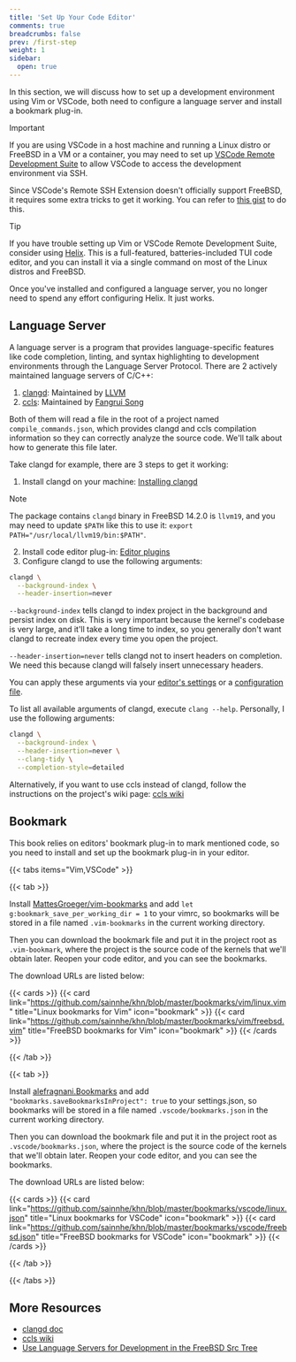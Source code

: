 ```yaml
---
title: 'Set Up Your Code Editor'
comments: true
breadcrumbs: false
prev: /first-step
weight: 1
sidebar:
  open: true
---
```


In this section, we will discuss how to set up a development environment using Vim or VSCode, both need to configure a language server and install a bookmark plug-in.

> [!IMPORTANT]
> If you are using VSCode in a host machine and running a Linux distro or FreeBSD in a VM or a container, you may need to set up [VSCode Remote Development Suite](https://code.visualstudio.com/docs/remote/remote-overview) to allow VSCode to access the development environment via SSH.
>
> Since VSCode's Remote SSH Extension doesn't officially support FreeBSD, it requires some extra tricks to get it working. You can refer to [this gist](https://gist.github.com/mateuszkwiatkowski/ce486d692b4cb18afc2c8c68dcfe8602) to do this.

> [!TIP]
> If you have trouble setting up Vim or VSCode Remote Development Suite, consider using [Helix](https://helix-editor.com/). This is a full-featured, batteries-included TUI code editor, and you can install it via a single command on most of the Linux distros and FreeBSD.
>
> Once you've installed and configured a language server, you no longer need to spend any effort configuring Helix. It just works.

## Language Server

A language server is a program that provides language-specific features like code completion, linting, and syntax highlighting to development environments through the Language Server Protocol. There are 2 actively maintained language servers of C/C++:

1. [clangd](https://clangd.llvm.org/): Maintained by [LLVM](https://llvm.org)
2. [ccls](https://github.com/MaskRay/ccls): Maintained by [Fangrui Song](https://github.com/MaskRay)

Both of them will read a file in the root of a project named `compile_commands.json`, which provides clangd and ccls compilation information so they can correctly analyze the source code. We'll talk about how to generate this file later.

Take clangd for example, there are 3 steps to get it working:

1. Install clangd on your machine: [Installing clangd](https://clangd.llvm.org/installation#installing-clangd)

> [!NOTE]
> The package contains `clangd` binary in FreeBSD 14.2.0 is `llvm19`, and you may need to update `$PATH` like this to use it: `export PATH="/usr/local/llvm19/bin:$PATH"`.

2. Install code editor plug-in: [Editor plugins](https://clangd.llvm.org/installation#editor-plugins)
3. Configure clangd to use the following arguments:

```sh
clangd \
  --background-index \
  --header-insertion=never
```

`--background-index` tells clangd to index project in the background and persist index on disk. This is very important because the kernel's codebase is very large, and it'll take a long time to index, so you generally don't want clangd to recreate index every time you open the project.

`--header-insertion=never` tells clangd not to insert headers on completion. We need this because clangd will falsely insert unnecessary headers.

You can apply these arguments via your [editor's settings](https://clangd.llvm.org/installation#editor-plugins) or a [configuration file](https://clangd.llvm.org/config#files).

To list all available arguments of clangd, execute `clang --help`. Personally, I use the following arguments:

```sh
clangd \
  --background-index \
  --header-insertion=never \
  --clang-tidy \
  --completion-style=detailed
```

Alternatively, if you want to use ccls instead of clangd, follow the instructions on the project's wiki page: [ccls wiki](https://github.com/MaskRay/ccls/wiki)

## Bookmark

This book relies on editors' bookmark plug-in to mark mentioned code, so you need to install and set up the bookmark plug-in in your editor.

{{< tabs items="Vim,VSCode" >}}

  {{< tab >}}

  Install [MattesGroeger/vim-bookmarks](https://github.com/MattesGroeger/vim-bookmarks) and add `let g:bookmark_save_per_working_dir = 1` to your vimrc, so bookmarks will be stored in a file named `.vim-bookmarks` in the current working directory.

  Then you can download the bookmark file and put it in the project root as `.vim-bookmark`, where the project is the source code of the kernels that we'll obtain later. Reopen your code editor, and you can see the bookmarks.

  The download URLs are listed below:

  {{< cards >}}
    {{< card link="https://github.com/sainnhe/khn/blob/master/bookmarks/vim/linux.vim" title="Linux bookmarks for Vim" icon="bookmark" >}}
    {{< card link="https://github.com/sainnhe/khn/blob/master/bookmarks/vim/freebsd.vim" title="FreeBSD bookmarks for Vim" icon="bookmark" >}}
  {{< /cards >}}

  {{< /tab >}}

  {{< tab >}}

  Install [alefragnani.Bookmarks](https://marketplace.visualstudio.com/items?itemName=alefragnani.Bookmarks) and add `"bookmarks.saveBookmarksInProject": true` to your settings.json, so bookmarks will be stored in a file named `.vscode/bookmarks.json` in the current working directory.

  Then you can download the bookmark file and put it in the project root as `.vscode/bookmarks.json`, where the project is the source code of the kernels that we'll obtain later. Reopen your code editor, and you can see the bookmarks.

  The download URLs are listed below:

  {{< cards >}}
    {{< card link="https://github.com/sainnhe/khn/blob/master/bookmarks/vscode/linux.json" title="Linux bookmarks for VSCode" icon="bookmark" >}}
    {{< card link="https://github.com/sainnhe/khn/blob/master/bookmarks/vscode/freebsd.json" title="FreeBSD bookmarks for VSCode" icon="bookmark" >}}
  {{< /cards >}}

  {{< /tab >}}

{{< /tabs >}}

## More Resources

- [clangd doc](https://clangd.llvm.org/)
- [ccls wiki](https://github.com/MaskRay/ccls/wiki)
- [Use Language Servers for Development in the FreeBSD Src Tree](https://docs.freebsd.org/en/articles/freebsd-src-lsp/)
